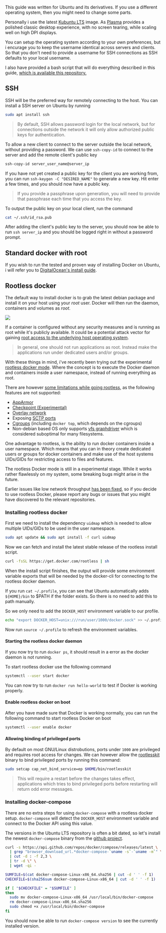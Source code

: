 This guide was written for Ubuntu and its derivatives. If you use a different operating system, then you might need to change some parts.

Personally i use the latest [Kubuntu LTS](https://kubuntu.org/getkubuntu/) image. As [Plasma](https://kde.org/plasma-desktop) provides a polished classic desktop experience, with no screen tearing, while scaling well on high DPI displays.

You can setup the operating system according to your own preferences, but i encurage you to keep the username identical across servers and clients. So that you don't need to provide a username for SSH connections as SSH defaults to your local username.

I also have provided a bash script that will do everything described in this guide, [which is available this repository.]()

## SSH

SSH will be the preferred way for remotely connecting to the host. You can install a SSH server on Ubuntu by running

```bash
sudo apt install ssh
```

>By default, SSH allows password login for the local network, but for connections outside the network it will only allow authorized public keys for authentication.

To allow a new client to connect to the server outside the local network, without providing a password. We can use `ssh-copy-id` to connect to the server and add the remote client's public key

```bash
ssh-copy-id server_user_name@server_ip
```

If you have not yet created a public key for the client you are working from, you can run `ssh-keygen -C "DESIRED_NAME"` to generate a new key. Hit enter a few times, and you should now have a public key.

>If you provide a passphrase upon generation, you will need to provide that passphrase each time that you access the key.

To output the public key on your local client, run the command
```bash
cat ~/.ssh/id_rsa.pub
```

After adding the client's public key to the server, you should now be able to run `ssh server_ip` and you should be logged right in without a password prompt.

## Standard docker with root

If you wish to run the tested and proven way of installing Docker on Ubuntu, i will refer you to [DigitalOcean's install guide](https://www.digitalocean.com/community/tutorials/how-to-install-and-use-docker-on-ubuntu-18-04).

## Rootless docker

The default way to install docker is to grab the latest debian package and install it on your host using your _root_ user. Docker will then run the daemon, containers and volumes as _root_.

![ ](\homelab\images\sandwich.png#center)

If a container is configured without any security measures and is running as root while it's publicly available. It could be a potential attack vector for gaining [root access to the underlying host operating system](https://blog.trailofbits.com/2019/07/19/understanding-docker-container-escapes/).

>In general, one should not run applications as root. Instead make the applications run under dedicated users and/or groups.

With these things in mind, i've recently been trying out the experimental [rootless docker mode](https://docs.docker.com/engine/security/rootless/). Where the concept is to execute the Docker daemon and containers inside a user namespace, instead of running everything as root.

There are however [some limitations while going rootless](https://docs.docker.com/engine/security/rootless/#known-limitations), as the following features are not supported:

- [AppArmor](https://cloud.google.com/container-optimized-os/docs/how-to/secure-apparmor)
- [Checkpoint (Experimental)](https://docs.docker.com/engine/reference/commandline/checkpoint/)
- [Overlay network](https://docs.docker.com/network/overlay/)
- Exposing [SCTP ports](https://en.wikipedia.org/wiki/Stream_Control_Transmission_Protocol)
- [Cgroups](https://docs.docker.com/config/containers/resource_constraints/) (including `docker top`, which depends on the cgroups)
- Non-debian based OS only supports [vfs graphdriver](https://docs.docker.com/storage/storagedriver/select-storage-driver/) which is considered suboptimal for many filesystems.

One advantage to rootless, is the ability to run docker containers inside a user namespace. Which means that you can in theory create dedicated users or groups for docker containers and make use of the host systems UIDs/GIDs for restricting access to files and features.

The rootless Docker mode is still in a experimental stage. While it works rather flawlessly on my system, some breaking bugs might arise in the future.

Earlier issues like low network throughput [has been fixed](https://github.com/AkihiroSuda/libpod/commit/da7595a69fc15d131c9d8123d0a165bdde4232b6), so if you decide to use rootless Docker, please report any bugs or issues that you might have discovered to the relevant repositories.

### Installing rootless docker

First we need to install the dependency `uidmap` which is needed to allow multiple UIDs/GIDs to be used in the user namespace.

```bash
sudo apt update && sudo apt install -f curl uidmap
```

Now we can fetch and install the latest stable release of the rootless install script.

```bash
curl -fsSL https://get.docker.com/rootless | sh
```

When the install script finishes, the output will provide some environment variable exports that will be needed by the docker-cli for connecting to the rootless docker daemon.

If you run `cat ~/.profile`, you can see that Ubuntu automatically adds `${HOME}/bin` to $PATH if the folder exists. So there is no need to add this to path manually.

So we only need to add the `DOCKER_HOST` environment variable to our profile.

```bash
echo "export DOCKER_HOST=unix:///run/user/1000/docker.sock" >> ~/.profile
```

Now run `source ~/.profile` to refresh the environment variables.

#### Starting the rootless docker daemon

If you now try to run `docker ps`, it should result in a error as the docker daemon is not running.

To start rootless docker use the following command

```bash
systemctl --user start docker
```

You can now try to run `docker run hello-world` to test if Docker is working properly.

#### Enable rootless docker on boot

After you have made sure that Docker is working normally, you can run the following command to start rootless Docker on boot

```bash
systemctl --user enable docker
```

#### Allowing binding of privileged ports

By default on most GNU/Linux distrobutions, ports under `1000` are privileged and requires root access for changes. We can however allow the [rootlesskit](https://github.com/rootless-containers/rootlesskit) binary to bind privileged ports by running this command:

```bash
sudo setcap cap_net_bind_service=ep $HOME/bin/rootlesskit
```

>This will require a restart before the changes takes effect, applications which tries to bind privileged ports before restarting will return odd error messages.

### Installing docker-compose

There are no extra steps for using `docker-compose` with a rootless docker setup. `docker-compose` will detect the `DOCKER_HOST` environment variable and connect to the Docker API using this value.

The versions in the Ubuntu LTS repository is often a bit dated, so let's install the newest `docker-compose` binary from the [github project](https://github.com/docker/compose/).

```bash
curl -s https://api.github.com/repos/docker/compose/releases/latest \
  | grep "browser_download_url.*docker-compose-`uname -s`-`uname -m`" \
  | cut -d : -f 2,3 \
  | tr -d \" \
  | wget -qi -

SUMFILE=$(cat docker-compose-Linux-x86_64.sha256 | cut -d ' ' -f 1)
CHECKFILE=$(sha256sum docker-compose-Linux-x86_64 | cut -d ' ' -f 1)

if [ "$CHECKFILE" = "$SUMFILE" ]
then
  sudo mv docker-compose-Linux-x86_64 /usr/local/bin/docker-compose
  rm docker-compose-Linux-x86_64.sha256
  sudo chmod +x /usr/local/bin/docker-compose
fi
```

You should now be able to run `docker-compose version` to see the currently installed version.
